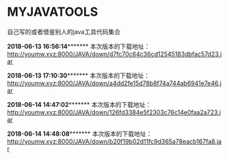 # MYJAVATOOLS
自己写的或者借鉴别人的java工具代码集合



**************2018-06-13 16:56:14*********************
本次版本的下载地址：http://youmw.xyz:8000/JAVA/down/d7fc70c64c36cd12545183dbfac57d23.jar


**************2018-06-13 17:10:30*********************
本次版本的下载地址：http://youmw.xyz:8000/JAVA/down/a4dd2fe15d78b8f74a744ab6941e7e46.jar


**************2018-06-14 14:47:02*********************
本次版本的下载地址：http://youmw.xyz:8000/JAVA/down/126fd3384e5f2303c76c14e0faa2a723.jar


**************2018-06-14 14:48:08*********************
本次版本的下载地址：http://youmw.xyz:8000/JAVA/down/b20f19b02d11fc9d365a78eacb167fa8.jar

